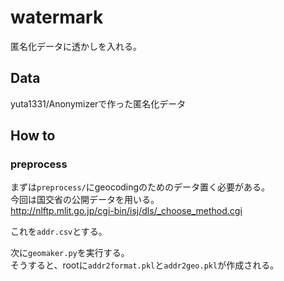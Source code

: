# watermark
匿名化データに透かしを入れる。

## Data
yuta1331/Anonymizerで作った匿名化データ

## How to
### preprocess
まずは`preprocess/`にgeocodingのためのデータ置く必要がある。<br>
今回は国交省の公開データを用いる。<br>
http://nlftp.mlit.go.jp/cgi-bin/isj/dls/_choose_method.cgi

これを`addr.csv`とする。

次に`geomaker.py`を実行する。<br>
そうすると、rootに`addr2format.pkl`と`addr2geo.pkl`が作成される。
